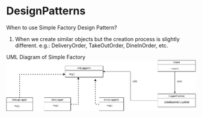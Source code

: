 # DesignPatterns

When to use Simple Factory Design Pattern?

1. When we create similar objects but the creation process is slightly different.
    e.g.: DeliveryOrder, TakeOutOrder, DineInOrder, etc.

UML Diagram of Simple Factory
![SimpleFactoryDP.drawio.png](uml%2FSimpleFactoryDP.drawio.png)
